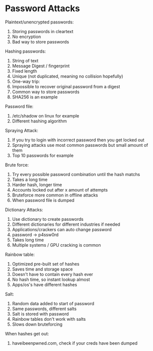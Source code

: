 # Password Attacks

Plaintext/unencrypted passwords:
1. Storing passwords in cleartext
1. No encryption
1. Bad way to store passwords

Hashing passwords:
1. String of text
1. Message Digest / fingerprint
1. Fixed length
1. Unique (not duplicated, meaning no collision hopefully)
1. One-way trip:
 1. Impossible to recover original password from a digest
 1. Common way to store passwords
1. SHA256 is an example

Password file:
1. /etc/shadow on linux for example
1. Different hashing algorithm

Spraying Attack:
1. If you try to login with incorrect password then you get locked out
1. Spraying attacks use most common passwords but small amount of them
 1. Top 10 passwords for example

Brute force:
1. Try every possible password combination until the hash matchs
1. Takes a long time
1. Harder hash, longer time
1. Accounts locked out after x amount of attempts
1. Bruteforce more common in offline attacks
 1. When password file is dumped

Dictionary Attacks:
1. Use dictionary to create passwords
1. Different dictionaries for different industries if needed
1. Applications/crackers can auto change password 
 1. password -> p4ssw0rd
1. Takes long time
 1. Multiple systems / GPU cracking is common

Rainbow table:
1. Optimized pre-built set of hashes
1. Saves time and storage space
1. Doesn't have to contain every hash ever
1. No hash time, so instant lookup almost
1. Apps/os's have different hashes

Salt:
1. Random data added to start of password
1. Same passwords, different salts
1. Salt is stored with password
1. Rainbow tables don't work with salts
1. Slows down bruteforcing

When hashes get out:
1. haveibeenpwned.com, check if your creds have been dumped
